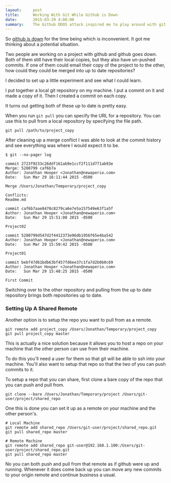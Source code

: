 ```yaml
---
layout:     post
title:      Working With Git While Github is Down
date:       2015-03-29 4:00:00
summary:    The Github DDOS attack inspired me to play around with git a bit.
---
```


So [github is down](https://github.com/blog/1981-large-scale-ddos-attack-on-github-com) for the time being which is inconvenient.
It got me thinking about a potential situation.

Two people are working on a project with github and github goes down.
Both of them still have their local copies, but they also have un-pushed commits.
If one of them could email their copy of the project to to the other, how could they could be merged into up to date repositories?

I decided to set up a little experiment and see what I could learn.

I put together a local git repository on my machine.
I put a commit on it and made a copy of it.
Then I created a commit on each copy.

It turns out getting both of these up to date is pretty easy.

When you run `git pull` you can specify the URL for a repository.
You can use this to pull from a local repository by specifying the file path.

```
git pull /path/to/project_copy
```

After cleaning up a merge conflict I was able to look at the commit history and see everything was where I would expect it to be.

```
$ git --no-pager log

commit 2723f9233c26ddf161ab9e1ccf2f111d771ab93e
Merge: 5280799 caf6b7a
Author: Jonathan Hooper <Jonathan@newaperio.com>
Date:   Sun Mar 29 16:11:44 2015 -0500

Merge /Users/Jonathan/Temporary/project_copy

Conflicts:
Readme.md

commit caf6b7aae8478c8279ca6e7e5a157549e63f1a5f
Author: Jonathan Hooper <Jonathan@newaperio.com>
Date:   Sun Mar 29 15:51:08 2015 -0500

Project02

commit 5280799d547d2f4412373e96db1956f65e4ba542
Author: Jonathan Hooper <Jonathan@newaperio.com>
Date:   Sun Mar 29 15:50:42 2015 -0500

Project01

commit bebf47d61bdb63bf457fd6ee37c1fa7d2b0b0c69
Author: Jonathan Hooper <Jonathan@newaperio.com>
Date:   Sun Mar 29 15:48:25 2015 -0500

First Commit
```

Switching over to the other repository and pulling from the up to date repository brings both repositories up to date.

### Setting Up A Shared Remote

Another option is to setup the repo you want to pull from as a remote.

```
git remote add project_copy /Users/Jonathan/Temporary/project_copy
git pull project_copy master
```

This is actually a nice solution because it allows you to host a repo on your machine that the other person can use from their machine.

To do this you'll need a user for them so that git will be able to ssh into your machine.
You'll also want to setup that repo so that the two of you can push commits to it.

To setup a repo that you can share, first clone a bare copy of the repo that you can push and pull from.

```
git clone --bare /Users/Jonathan/Temporary/project /Users/git-user/project/shared_repo
```

One this is done you can set it up as a remote on your machine and the other person's.


```
# Local Machine
git remote add shared_repo /Users/git-user/project/shared_repo.git
git pull shared_repo master

# Remote Machine
git remote add shared_repo git-user@192.168.1.100:/Users/git-user/project/shared_repo.git
git pull shared_repo master
```

No you can both push and pull from that remote as if github were up and running.
Whenever it does come back up you can move any new commits to your origin remote and continue business a usual.
